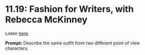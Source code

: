 # 11.19: Fashion for Writers, with Rebecca McKinney 

Listen [here](http://www.writingexcuses.com/2016/05/08/11-19-fashion-for-writers-with-rebecca-mckinney/). 

**Prompt:** Describe the same outfit from two different point of view characters.